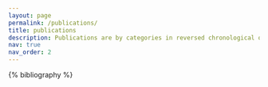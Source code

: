 ```yaml
---
layout: page
permalink: /publications/
title: publications
description: Publications are by categories in reversed chronological order.
nav: true
nav_order: 2
---
```

<!-- _pages/publications.md -->
<div class="publications">

{% bibliography %}

</div>

